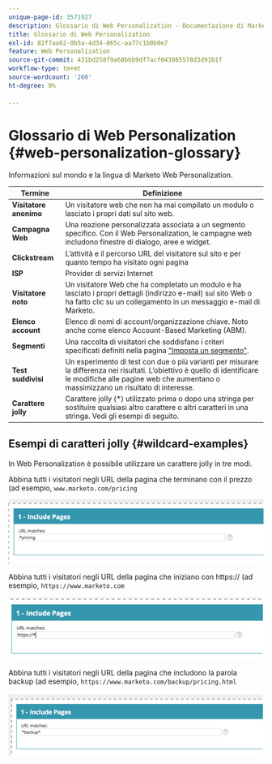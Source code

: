 ```yaml
---
unique-page-id: 3571927
description: Glossario di Web Personalization - Documentazione di Marketo - Documentazione del prodotto
title: Glossario di Web Personalization
exl-id: 82f7aa62-0b5a-4d34-865c-aa77c1b0b0e7
feature: Web Personalization
source-git-commit: 431bd258f9a68bbb9df7acf043085578d3d91b1f
workflow-type: tm+mt
source-wordcount: '260'
ht-degree: 0%

---
```


# Glossario di Web Personalization {#web-personalization-glossary}

Informazioni sul mondo e la lingua di Marketo Web Personalization.

| Termine | Definizione |
|---|---|
| **Visitatore anonimo** | Un visitatore web che non ha mai compilato un modulo o lasciato i propri dati sul sito web. |
| **Campagna Web** | Una reazione personalizzata associata a un segmento specifico. Con il Web Personalization, le campagne web includono finestre di dialogo, aree e widget. |
| **Clickstream** | L’attività e il percorso URL del visitatore sul sito e per quanto tempo ha visitato ogni pagina |
| **ISP** | Provider di servizi Internet |
| **Visitatore noto** | Un visitatore Web che ha completato un modulo e ha lasciato i propri dettagli (indirizzo e-mail) sul sito Web o ha fatto clic su un collegamento in un messaggio e-mail di Marketo. |
| **Elenco account** | Elenco di nomi di account/organizzazione chiave. Noto anche come elenco Account-Based Marketing (ABM). |
| **Segmenti** | Una raccolta di visitatori che soddisfano i criteri specificati definiti nella pagina [&quot;Imposta un segmento&quot;](/help/marketo/product-docs/web-personalization/using-web-segments/web-segments.md). |
| **Test suddivisi** | Un esperimento di test con due o più varianti per misurare la differenza nei risultati. L’obiettivo è quello di identificare le modifiche alle pagine web che aumentano o massimizzano un risultato di interesse. |
| **Carattere jolly** | Carattere jolly (&#42;) utilizzato prima o dopo una stringa per sostituire qualsiasi altro carattere o altri caratteri in una stringa. Vedi gli esempi di seguito. |

## Esempi di caratteri jolly {#wildcard-examples}

In Web Personalization è possibile utilizzare un carattere jolly in tre modi.

Abbina tutti i visitatori negli URL della pagina che terminano con il prezzo (ad esempio, `www.marketo.com/pricing`

![](assets/wildcard-example-1.png)

Abbina tutti i visitatori negli URL della pagina che iniziano con https:// (ad esempio, `https://www.marketo.com`

![](assets/wildcard-example-2.png)

Abbina tutti i visitatori negli URL della pagina che includono la parola backup (ad esempio, `https://www.marketo.com/backup/pricing.html`

![](assets/wildcard-example-3.png)
